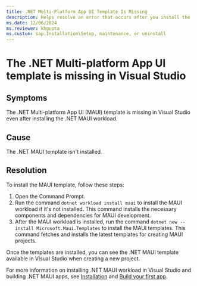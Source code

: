 ```yaml
---
title: .NET Multi-Platform App UI Template Is Missing
description: Helps resolve an error that occurs after you install the .NET Multi-platform App UI workload.
ms.date: 12/06/2024
ms.reviewer: khgupta
ms.custom: sap:Installation\Setup, maintenance, or uninstall
---
```


# The .NET Multi-platform App UI template is missing in Visual Studio

## Symptoms

The .NET Multi-platform App UI (MAUI) template is missing in Visual Studio even after installing the .NET MAUI workload.

## Cause

The .NET MAUI template isn't installed.

## Resolution

To install the MAUI template, follow these steps:

1. Open the Command Prompt.
1. Run the command `dotnet workload install maui` to install the MAUI workload if it's not installed. This command installs the necessary components and dependencies for MAUI development.
1. After the MAUI workload is installed, run the command `dotnet new --install Microsoft.Maui.Templates` to install the MAUI templates. This command fetches and installs the latest templates for creating MAUI projects.

Once the templates are installed, you can see the .NET MAUI template available in Visual Studio when creating a new project.

For more information on installing .NET MAUI workload in Visual Studio and building .NET MAUI apps, see [Installation](/dotnet/maui/get-started/installation) and [Build your first app](/dotnet/maui/get-started/first-app).
